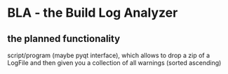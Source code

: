 # BLA - the Build Log Analyzer

## the planned functionality
script/program (maybe pyqt interface), which allows to drop a zip of a LogFile and then given you a collection of all warnings (sorted ascending)
